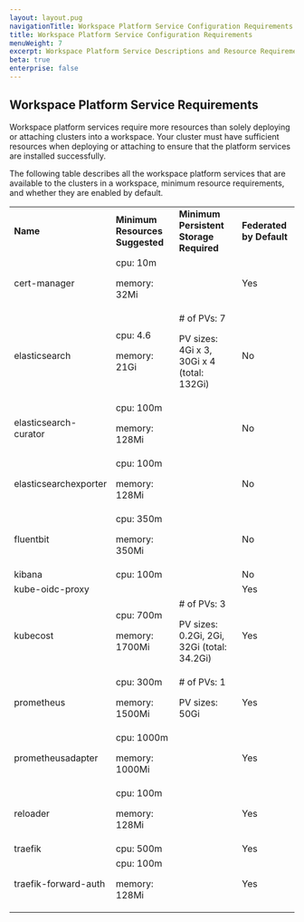 ```yaml
---
layout: layout.pug
navigationTitle: Workspace Platform Service Configuration Requirements
title: Workspace Platform Service Configuration Requirements
menuWeight: 7
excerpt: Workspace Platform Service Descriptions and Resource Requirements
beta: true
enterprise: false
---
```


## Workspace Platform Service Requirements

Workspace platform services require more resources than solely deploying or attaching clusters into a workspace. Your cluster must have sufficient resources when  deploying or attaching to ensure that the platform services are installed successfully.

The following table describes all the workspace platform services that are available to the clusters in a workspace, minimum resource requirements, and whether they are enabled by default.

<table>
  <tr>
   <td><strong>Name</strong>
   </td>
   <td><strong>Minimum Resources Suggested</strong>
   </td>
   <td><strong>Minimum Persistent Storage Required</strong>
   </td>
   <td><strong>Federated by Default</strong>
   </td>
  </tr>
  <tr>
   <td>cert-manager
   </td>
   <td>cpu: 10m
<p>
memory: 32Mi
   </td>
   <td>
   </td>
   <td>Yes
   </td>
  </tr>
  <tr>
   <td>elasticsearch
   </td>
   <td>cpu: 4.6
<p>
memory: 21Gi
   </td>
   <td># of PVs: 7
<p>
PV sizes: 4Gi x 3, 30Gi x 4 (total: 132Gi)
   </td>
   <td>No
   </td>
  </tr>
  <tr>
   <td>elasticsearch-curator
   </td>
   <td>cpu: 100m
<p>
memory: 128Mi
   </td>
   <td>
   </td>
   <td>No
   </td>
  </tr>
  <tr>
   <td>elasticsearchexporter
   </td>
   <td>cpu: 100m
<p>
memory: 128Mi
   </td>
   <td>
   </td>
   <td>No
   </td>
  </tr>
  <tr>
   <td>fluentbit
   </td>
   <td>cpu: 350m
<p>
memory: 350Mi
   </td>
   <td>
   </td>
   <td>No
   </td>
  </tr>
  <tr>
   <td>kibana
   </td>
   <td>cpu: 100m
   </td>
   <td>
   </td>
   <td>No
   </td>
  </tr>
  <tr>
   <td>kube-oidc-proxy
   </td>
   <td>
   </td>
   <td>
   </td>
   <td>Yes
   </td>
  </tr>
  <tr>
   <td>kubecost
   </td>
   <td>cpu: 700m
<p>
memory: 1700Mi
   </td>
   <td># of PVs: 3
<p>
PV sizes: 0.2Gi, 2Gi, 32Gi (total: 34.2Gi)
   </td>
   <td>Yes
   </td>
  </tr>
  <tr>
   <td>prometheus
   </td>
   <td>cpu: 300m
<p>
memory: 1500Mi
   </td>
   <td># of PVs: 1
<p>
PV sizes: 50Gi
   </td>
   <td>Yes
   </td>
  </tr>
  <tr>
   <td>prometheusadapter
   </td>
   <td>cpu: 1000m
<p>
memory: 1000Mi
   </td>
   <td>
   </td>
   <td>Yes
   </td>
  </tr>
  <tr>
   <td>reloader
   </td>
   <td>cpu: 100m
<p>
memory: 128Mi
   </td>
   <td>
   </td>
   <td>Yes
   </td>
  </tr>
  <tr>
   <td>traefik
   </td>
   <td>cpu: 500m
   </td>
   <td>
   </td>
   <td>Yes
   </td>
  </tr>
  <tr>
   <td>traefik-forward-auth
   </td>
   <td>cpu: 100m
<p>
memory: 128Mi
   </td>
   <td>
   </td>
   <td>Yes
   </td>
  </tr>
</table>

